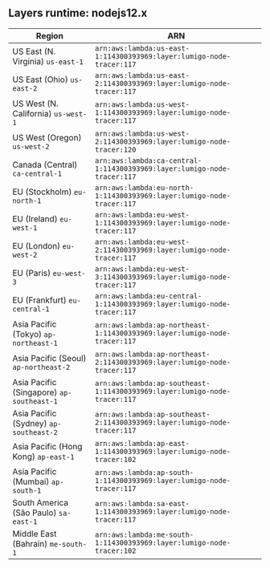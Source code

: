 Layers runtime: nodejs12.x
----
| Region | ARN |
| --- | --- |
|US East (N. Virginia)  `us-east-1`|`arn:aws:lambda:us-east-1:114300393969:layer:lumigo-node-tracer:117`|
|US East (Ohio)  `us-east-2`|`arn:aws:lambda:us-east-2:114300393969:layer:lumigo-node-tracer:117`|
|US West (N. California)  `us-west-1`|`arn:aws:lambda:us-west-1:114300393969:layer:lumigo-node-tracer:117`|
|US West (Oregon)  `us-west-2`|`arn:aws:lambda:us-west-2:114300393969:layer:lumigo-node-tracer:120`|
|Canada (Central)  `ca-central-1`|`arn:aws:lambda:ca-central-1:114300393969:layer:lumigo-node-tracer:117`|
|EU (Stockholm)  `eu-north-1`|`arn:aws:lambda:eu-north-1:114300393969:layer:lumigo-node-tracer:117`|
|EU (Ireland)  `eu-west-1`|`arn:aws:lambda:eu-west-1:114300393969:layer:lumigo-node-tracer:117`|
|EU (London)  `eu-west-2`|`arn:aws:lambda:eu-west-2:114300393969:layer:lumigo-node-tracer:117`|
|EU (Paris)  `eu-west-3`|`arn:aws:lambda:eu-west-3:114300393969:layer:lumigo-node-tracer:117`|
|EU (Frankfurt)  `eu-central-1`|`arn:aws:lambda:eu-central-1:114300393969:layer:lumigo-node-tracer:117`|
|Asia Pacific (Tokyo)  `ap-northeast-1`|`arn:aws:lambda:ap-northeast-1:114300393969:layer:lumigo-node-tracer:117`|
|Asia Pacific (Seoul)  `ap-northeast-2`|`arn:aws:lambda:ap-northeast-2:114300393969:layer:lumigo-node-tracer:117`|
|Asia Pacific (Singapore)  `ap-southeast-1`|`arn:aws:lambda:ap-southeast-1:114300393969:layer:lumigo-node-tracer:117`|
|Asia Pacific (Sydney)  `ap-southeast-2`|`arn:aws:lambda:ap-southeast-2:114300393969:layer:lumigo-node-tracer:117`|
|Asia Pacific (Hong Kong)  `ap-east-1`|`arn:aws:lambda:ap-east-1:114300393969:layer:lumigo-node-tracer:102`|
|Asia Pacific (Mumbai)  `ap-south-1`|`arn:aws:lambda:ap-south-1:114300393969:layer:lumigo-node-tracer:117`|
|South America (São Paulo)  `sa-east-1`|`arn:aws:lambda:sa-east-1:114300393969:layer:lumigo-node-tracer:117`|
|Middle East (Bahrain)  `me-south-1`|`arn:aws:lambda:me-south-1:114300393969:layer:lumigo-node-tracer:102`|

